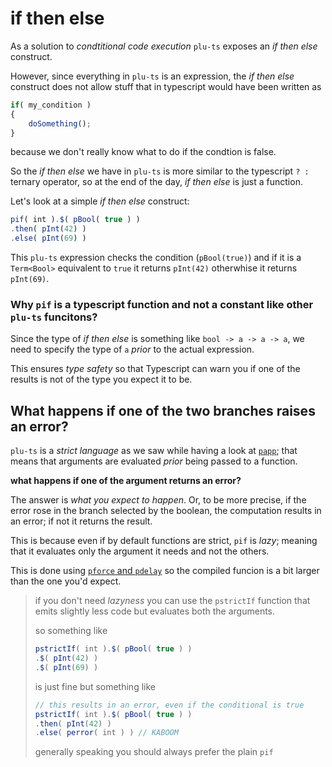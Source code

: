 # if then else

As a solution to _condtitional code execution_ `plu-ts` exposes an _if then else_ construct.

However, since everything in `plu-ts` is an expression, the _if then else_ construct does not allow stuff that in typescript would have been written as
```ts
if( my_condition )
{
    doSomething();
}
```
because we don't really know what to do if the condtion is false.

So the _if then else_ we have in `plu-ts` is more similar to the typescript ` ? : ` ternary operator, so at the end of the day, _if then else_ is just a function.

Let's look at a simple _if then else_ construct:
```ts
pif( int ).$( pBool( true ) )
.then( pInt(42) )
.else( pInt(69) )
```

This `plu-ts` expression checks the condition (`pBool(true)`) and if it is a `Term<Bool>` equivalent to `true` it returns `pInt(42)` otherwhise it returns `pInt(69)`.

### Why `pif` is a typescript function and not a constant like other `plu-ts` funcitons?

Since the type of _if then else_ is something like `bool -> a -> a -> a`, we need to specify the type of `a` _prior_ to the actual expression.

This ensures _type safety_ so that Typescript can warn you if one of the results is not of the type you expect it to be.

## What happens if one of the two branches raises an error?

`plu-ts` is a _strict language_ as we saw while having a look at [`papp`](../values/functions/papp.md); that means that arguments are evaluated _prior_ being passed to a function.

**what happens if one of the argument returns an error?**

The answer is _what you expect to happen_. Or, to be more precise, if the error rose in the branch selected by the boolean, the computation results in an error; if not it returns the result.

This is because even if by default functions are strict, `pif` is _lazy_; meaning that it evaluates only the argument it needs and not the others.

This is done using [`pforce` and `pdelay`](../../optimizations/pfroce_and_pdelay.md) so the compiled funcion is a bit larger than the one you'd expect.

> if you don't need _lazyness_ you can use the `pstrictIf` function that emits slightly less code but evaluates both the arguments.
> 
> so something like
> ```ts
> pstrictIf( int ).$( pBool( true ) )
> .$( pInt(42) )
> .$( pInt(69) )
> ```
> is just fine but something like
> ```ts
> // this results in an error, even if the conditional is true
> pstrictIf( int ).$( pBool( true ) )
> .then( pInt(42) )
> .else( perror( int ) ) // KABOOM
> ```
> generally speaking you should always prefer the plain `pif`